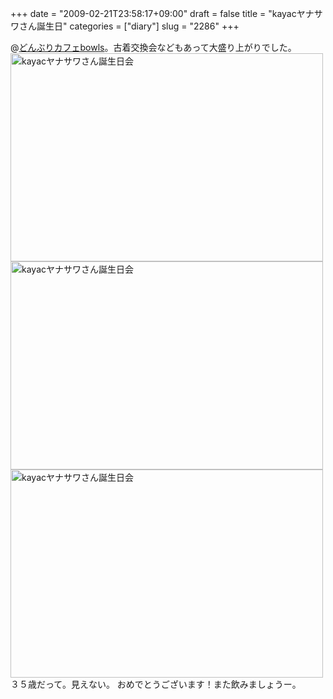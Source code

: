 +++
date = "2009-02-21T23:58:17+09:00"
draft = false
title = "kayacヤナサワさん誕生日"
categories = ["diary"]
slug = "2286"
+++

@<a href="http://bowls-cafe.jp/" target="_blank">どんぶりカフェbowls</a>。古着交換会などもあって大盛り上がりでした。
<a href="http://www.flickr.com/photos/h-b-k-r/3296820769/" title="kayacヤナサワさん誕生日会 by hbkr, on Flickr"><img src="http://farm4.static.flickr.com/3447/3296820769_91e3767d48.jpg" width="500" height="333" alt="kayacヤナサワさん誕生日会" /></a>
<a href="http://www.flickr.com/photos/h-b-k-r/3296820937/" title="kayacヤナサワさん誕生日会 by hbkr, on Flickr"><img src="http://farm4.static.flickr.com/3515/3296820937_0bea96f15b.jpg" width="500" height="333" alt="kayacヤナサワさん誕生日会" /></a>
<a href="http://www.flickr.com/photos/h-b-k-r/3296821089/" title="kayacヤナサワさん誕生日会 by hbkr, on Flickr"><img src="http://farm4.static.flickr.com/3532/3296821089_d77054e6ac.jpg" width="500" height="333" alt="kayacヤナサワさん誕生日会" /></a>
３５歳だって。見えない。
おめでとうございます！また飲みましょうー。
